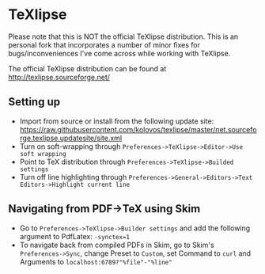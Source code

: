 # TeXlipse

Please note that this is NOT the official TeXlipse distribution. This is an personal fork that incorporates a number of minor fixes for bugs/inconveniences I've come across while working with TeXlipse.

The official TeXlipse distribution can be found at http://texlipse.sourceforge.net/

## Setting up

 * Import from source or install from the following update site: https://raw.githubusercontent.com/kolovos/texlipse/master/net.sourceforge.texlipse.updatesite/site.xml
 * Turn on soft-wrapping through `Preferences->TeXlipse->Editor->Use soft wrapping`
 * Point to TeX distribution through `Preferences->TeXlipse->Builded settings`
 * Turn off line highlighting through `Preferences->General->Editors->Text Editors->Highlight current line`

## Navigating from PDF->TeX using Skim

 * Go to `Preferences->TeXlipse->Builder settings` and add the following argument to PdfLatex: `-synctex=1`
 * To navigate back from compiled PDFs in Skim, go to Skim's `Preferences->Sync`, change Preset to `Custom`, set Command to `curl` and Arguments to `localhost:6789?"%file"-"%line"`
